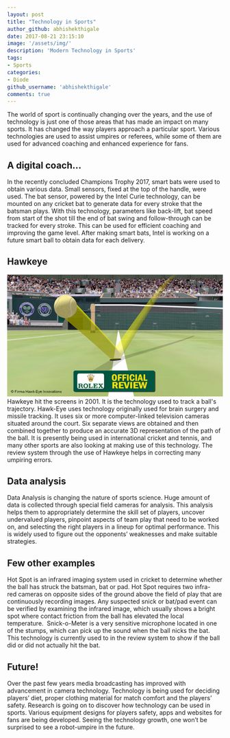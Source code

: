 ```yaml
---
layout: post
title: "Technology in Sports"
author_github: abhishekthigale
date: 2017-08-21 23:15:10
image: '/assets/img/'
description: 'Modern Technology in Sports'
tags:
- Sports
categories:
- Diode
github_username: 'abhishekthigale'
comments: true
---
```


The world of sport is continually changing over the years, and the use of technology is just one of those areas that has made an impact on many sports. It has changed the way players approach a particular sport. Various technologies are used to assist umpires or referees, while some of them are used for advanced coaching and enhanced experience for fans.

## A digital coach…
In the recently concluded Champions Trophy 2017, smart bats were used to obtain various data. Small sensors, fixed at the top of the handle, were used. 
The bat sensor, powered by the Intel Curie technology, can be mounted on any cricket bat to generate data for every stroke that the batsman plays. With this technology, parameters like back-lift, bat speed from start of the shot till the end of bat swing and follow-through can be tracked for every stroke. This can be used for efficient coaching and improving the game level. After making smart bats, Intel is working on a future smart ball to obtain data for each delivery.

## Hawkeye
![Hawkeye](/blog/assets/img/technology-in-sports/w.jpg)
Hawkeye hit the screens in 2001. It is the technology used to track a ball's trajectory. Hawk-Eye uses technology originally used for brain surgery and missile tracking. It uses six or more computer-linked television cameras situated around the court. Six separate views are obtained and then combined together to produce an accurate 3D representation of the path of the ball. It is presently being used in international cricket and tennis, and many other sports are also looking at making use of this technology. The review system through the use of Hawkeye helps in correcting many umpiring errors.

## Data analysis
Data Analysis is changing the nature of sports science. Huge amount of data is collected through special field cameras for analysis. This analysis helps them to appropriately determine the skill set of players, uncover undervalued players, pinpoint aspects of team play that need to be worked on, and selecting the right players in a lineup for optimal performance. This is widely used to figure out the opponents’ weaknesses and make suitable strategies. 

## Few other examples
Hot Spot is an infrared imaging system used in cricket to determine whether the ball has struck the batsman, bat or pad. Hot Spot requires two infra-red cameras on opposite sides of the ground above the field of play that are continuously recording images. Any suspected snick or bat/pad event can be verified by examining the infrared image, which usually shows a bright spot where contact friction from the ball has elevated the local temperature. 
Snick-o-Meter is a very sensitive microphone located in one of the stumps, which can pick up the sound when the ball nicks the bat. This technology is currently used to in the review system to show if the ball did or did not actually hit the bat.

## Future!
Over the past few years media broadcasting has improved with advancement in camera technology. Technology is being used for deciding players’ diet, proper clothing material for match comfort and the players’ safety. 
Research is going on to discover how technology can be used in sports. Various equipment designs for players safety, apps and websites for fans are being developed. Seeing the technology growth, one won’t be surprised to see a robot-umpire in the future.
